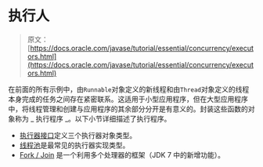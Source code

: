 # 执行人

> 原文： [https://docs.oracle.com/javase/tutorial/essential/concurrency/executors.html](https://docs.oracle.com/javase/tutorial/essential/concurrency/executors.html)

在前面的所有示例中，由`Runnable`对象定义的新线程和由`Thread`对象定义的线程本身完成的任务之间存在紧密联系。这适用于小型应用程序，但在大型应用程序中，将线程管理和创建与应用程序的其余部分分开是有意义的。封装这些函数的对象称为 _ 执行程序 _。以下小节详细描述了执行程序。

*   [执行器接口](exinter.html)定义三个执行器对象类型。
*   [线程池](pools.html)是最常见的执行器实现类型。
*   [Fork / Join](forkjoin.html) 是一个利用多个处理器的框架（JDK 7 中的新增功能）。